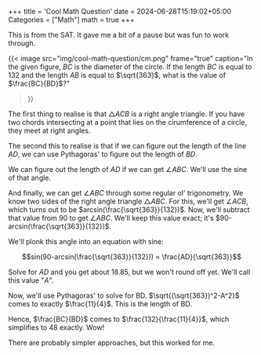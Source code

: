 +++
title = 'Cool Math Question'
date = 2024-06-28T15:19:02+05:00
Categories = ["Math"]
math = true
+++

This is from the SAT. It gave me a bit of a pause but was fun to work through.

{{< image
  src="img/cool-math-question/cm.png"
  frame="true"
  caption="In the given figure, $BC$ is the diameter of the circle. If the length $BC$ is equal to $132$ and the length $AB$ is equal to $\sqrt{363}$, what is the value of $\frac{BC}{BD}$?"
>}}

The first thing to realise is that $\triangle ACB$ is a right angle triangle. If you have two chords intersecting at a point that lies on the cirumference of a circle, they meet at right angles.

The second this to realise is that if we can figure out the length of the line $AD$, we can use Pythagoras' to figure out the length of $BD$.

We can figure out the length of $AD$ if we can get $\angle ABC$. We'll use the sine of that angle.

And finally, we can get $\angle ABC$ through some regular ol' trigonometry. We know two sides of the right angle triangle $\triangle ABC$. For this, we'll get $\angle ACB$, which turns out to be $arcsin(\frac{\sqrt{363}}{132})$. Now, we'll subtract that value from $90$ to get $\angle ABC$. We'll keep this value exact; it's $90-arcsin(\frac{\sqrt{363}}{132})$.

We'll plonk this angle into an equation with sine: 

$$sin(90-arcsin(\frac{\sqrt{363}}{132})) = \frac{AD}{\sqrt{363}}$$ 

Solve for $AD$ and you get about $18.85$, but we won't round off yet. We'll call this value "$A$".

Now, we'll use Pythagoras' to solve for BD. $\sqrt{(\sqrt{363})^2-A^2}$ comes to exactly $\frac{11}{4}$. This is the length of BD.

Hence, $\frac{BC}{BD}$ comes to $\frac{132}{\frac{11}{4}}$, which simplifies to $48$ exactly. Wow!

There are probably simpler approaches, but this worked for me.
